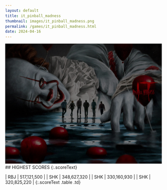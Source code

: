 ```yaml
---
layout: default
title: it_pinball_madness
thumbnail: images/it_pinball_madness.png
permalink: /games/it_pinball_madness.html
date: 2024-04-16
---
```


<img src="../images/it_pinball_madness.png" class="gameThumbnail img-fluid mx-auto align-middle">
## HIGHEST SCORES
{:.scoreText}

| RBJ | 517,121,500 | 
| SHK | 348,627,320 | 
| SHK | 330,160,930 | 
| SHK | 320,825,220 | 
{:.scoreText .table .td}
